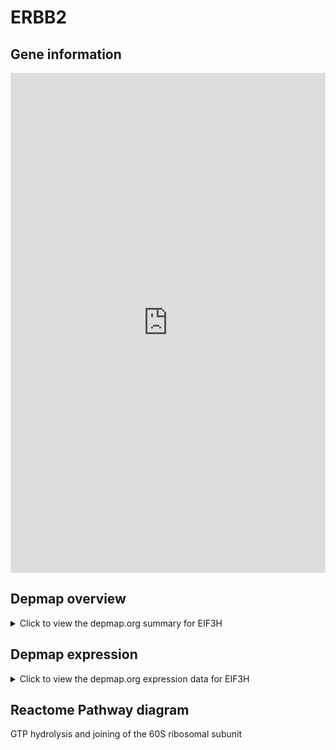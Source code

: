 <h1>ERBB2</h1>

<h2>Gene information</h2>
<iframe src="https://depmap.org/portal/gene/EIF3H?tab=about" style="border:none;width:100%;height:800px"></iframe>

<h2>Depmap overview</h2>
<details>
  <summary>Click to view the depmap.org summary for EIF3H</summary>
  <iframe src="https://depmap.org/portal/gene/EIF3H?tab=overview" style="border:none;width:100%;height:800px"></iframe>
</details>

<h2>Depmap expression</h2>
<details>
  <summary>Click to view the depmap.org expression data for EIF3H</summary>
  <iframe src="https://depmap.org/portal/gene/EIF3H?tab=characterization" style="border:none;width:100%;height:800px"></iframe>
</details>



<h2>Reactome Pathway diagram</h2>
GTP hydrolysis and joining of the 60S ribosomal subunit
<div id="diagramHolder"></div>

<script>
    //Creating the Reactome Diagram widget
    //Take into account a proxy needs to be set up in your server side pointing to www.reactome.org
    function onReactomeDiagramReady(){  //This function is automatically called when the widget code is ready to be used
        var diagram = Reactome.Diagram.create({
            "placeHolder" : "diagramHolder",
            "width" : 900,
            "height" : 500
        });

        //Initialising it to the "Hemostasis" pathway
        diagram.loadDiagram("R-HSA-72706");

        //Adding different listeners

        diagram.onDiagramLoaded(function (loaded) {
            console.info("Loaded ", loaded);
            diagram.flagItems("BAD");
	    diagram.flagItems("Q92934");
            if (loaded == "R-HSA-72706") diagram.selectItem("R-HSA-72706");
        });

     }
</script>



